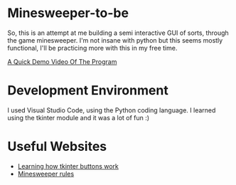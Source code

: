 # Minesweeper-to-be
So, this is an attempt at me building a semi interactive GUI of sorts, through the game minesweeper. 
I'm not insane with python but this seems mostly functional, I'll be practicing more with this in my free time.

[A Quick Demo Video Of The Program](https://www.youtube.com/watch?v=x_lkq-iKOG8)


# Development Environment

I used Visual Studio Code, using the Python coding language. I learned using the tkinter module and it was a lot of fun :)

# Useful Websites
* [Learning how tkinter buttons work](https://www.pythontutorial.net/tkinter/tkinter-button/)
* [Minesweeper rules](https://www.instructables.com/How-to-play-minesweeper/)
